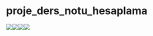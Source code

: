 # proje_ders_notu_hesaplama

![](../../Desktop/1.png)![](../../Desktop/2.png)![](../../Desktop/3.png)![](../../Desktop/4.png)